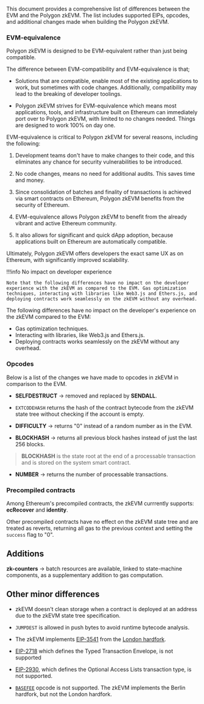 This document provides a comprehensive list of differences between the EVM and the Polygon zkEVM. The list includes supported EIPs, opcodes, and additional changes made when building the Polygon zkEVM.

### EVM-equivalence

Polygon zkEVM is designed to be EVM-equivalent rather than just being compatible.

The difference between EVM-compatibility and EVM-equivalence is that;
   
   - Solutions that are compatible, enable most of the existing applications to work, but sometimes with code changes. Additionally, compatibility may lead to the breaking of developer toolings.

   - Polygon zkEVM strives for EVM-equivalence which means most applications, tools, and infrastructure built on Ethereum can immediately port over to Polygon zkEVM, with limited to no changes needed. Things are designed to work 100% on day one. 

EVM-equivalence is critical to Polygon zkEVM for several reasons, including the following:
   
   1. Development teams don't have to make changes to their code, and this eliminates any chance for security vulnerabilities to be introduced.

   2. No code changes, means no need for additional audits. This saves time and money.

   3. Since consolidation of batches and finality of transactions is achieved via smart contracts on Ethereum, Polygon zkEVM benefits from the security of Ethereum.

   4. EVM-equivalence allows Polygon zkEVM to benefit from the already vibrant and active Ethereum community.

   5. It also allows for significant and quick dApp adoption, because applications built on Ethereum are automatically compatible.

Ultimately, Polygon zkEVM offers developers the exact same UX as on Ethereum, with significantly improved scalability.


!!!info
    No impact on developer experience

    Note that the following differences have no impact on the developer experience with the zkEVM as compared to the EVM. Gas optimization techniques, interacting with libraries like Web3.js and Ethers.js, and deploying contracts work seamlessly on the zkEVM without any overhead.

The following differences have no impact on the developer's experience on the zkEVM compared to the EVM:

   - Gas optimization techniques.
   - Interacting with libraries, like Web3.js and Ethers.js.
   - Deploying contracts works seamlessly on the zkEVM without any overhead.


### Opcodes

Below is a list of the changes we have made to opcodes in zkEVM in comparison to the EVM.
   
   - **SELFDESTRUCT** &rarr; removed and replaced by **SENDALL**.

   - `EXTCODEHASH` returns the hash of the contract bytecode from the zkEVM state tree without checking if the account is empty.

   - **DIFFICULTY** &rarr;  returns "0" instead of a random number as in the EVM.

   - **BLOCKHASH** &rarr; returns all previous block hashes instead of just the last 256 blocks.

   > **BLOCKHASH** is the state root at the end of a processable transaction and is stored on the system smart contract.

   - **NUMBER** &rarr; returns the number of processable transactions.


### Precompiled contracts

Among Ethereum's precompiled contracts, the zkEVM currrently supports: **ecRecover** and **identity**.

Other precompiled contracts have no effect on the zkEVM state tree and are treated as reverts, returning all gas to the previous context and setting the `success` flag to "0".


## Additions

**zk-counters** &rarr; batch resources are available, linked to state-machine components, as a supplementary addition to gas computation.


## Other minor differences
   
   - zkEVM doesn't clean storage when a contract is deployed at an address due to the zkEVM state tree specification.

   - `JUMPDEST` is allowed in push bytes to avoid runtime bytecode analysis.

   - The zkEVM implements [EIP-3541](https://eips.ethereum.org/EIPS/eip-3541) from the [London hardfork](https://ethereum.org/en/history/#london).

   - [EIP-2718](https://eips.ethereum.org/EIPS/eip-2718) which defines the Typed Transaction Envelope, is not supported

   - [EIP-2930](https://eips.ethereum.org/EIPS/eip-2930), which defines the Optional Access Lists transaction type, is not supported.

   - [`BASEFEE`](https://ethereum-org-fork.netlify.app/en/developers/docs/gas#base-fee) opcode is not supported. The zkEVM implements the Berlin hardfork, but not the London hardfork.
